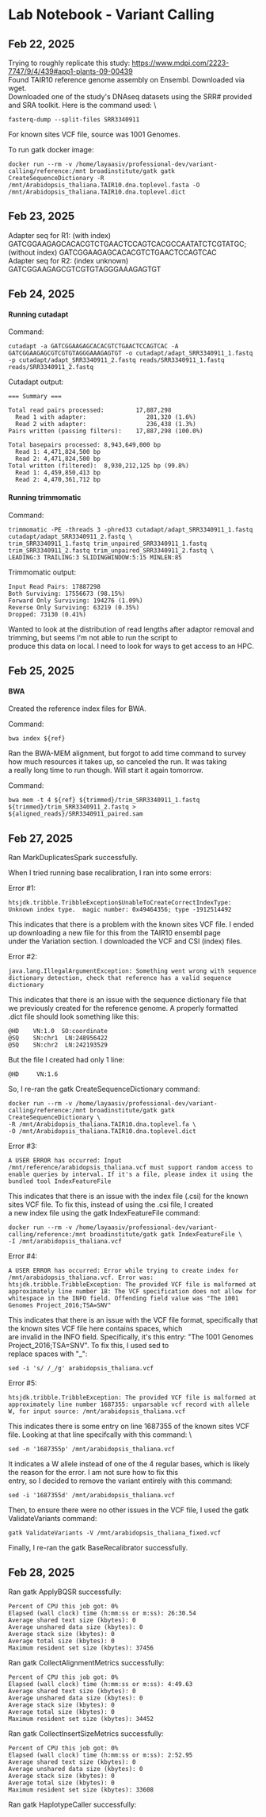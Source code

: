 # Lab Notebook - Variant Calling 

## Feb 22, 2025
Trying to roughly replicate this study: https://www.mdpi.com/2223-7747/9/4/439#app1-plants-09-00439 \
Found TAIR10 reference genome assembly on Ensembl. Downloaded via wget. \
Downloaded one of the study's DNAseq datasets using the SRR# provided and SRA toolkit. Here is the command used: \

```fasterq-dump --split-files SRR3340911```

For known sites VCF file, source was 1001 Genomes. 

To run gatk docker image: 

```
docker run --rm -v /home/layaasiv/professional-dev/variant-calling/reference:/mnt broadinstitute/gatk gatk CreateSequenceDictionary -R /mnt/Arabidopsis_thaliana.TAIR10.dna.toplevel.fasta -O /mnt/Arabidopsis_thaliana.TAIR10.dna.toplevel.dict
```


## Feb 23, 2025
Adapter seq for R1: (with index) GATCGGAAGAGCACACGTCTGAACTCCAGTCACGCCAATATCTCGTATGC; (without index) GATCGGAAGAGCACACGTCTGAACTCCAGTCAC \
Adapter seq for R2: (index unknown) GATCGGAAGAGCGTCGTGTAGGGAAAGAGTGT 

## Feb 24, 2025 

#### Running cutadapt

Command:

```
cutadapt -a GATCGGAAGAGCACACGTCTGAACTCCAGTCAC -A GATCGGAAGAGCGTCGTGTAGGGAAAGAGTGT -o cutadapt/adapt_SRR3340911_1.fastq -p cutadapt/adapt_SRR3340911_2.fastq reads/SRR3340911_1.fastq reads/SRR3340911_2.fastq
```

Cutadapt output: 

```
=== Summary ===

Total read pairs processed:         17,887,298
  Read 1 with adapter:                 281,320 (1.6%)
  Read 2 with adapter:                 236,438 (1.3%)
Pairs written (passing filters):    17,887,298 (100.0%)

Total basepairs processed: 8,943,649,000 bp
  Read 1: 4,471,824,500 bp
  Read 2: 4,471,824,500 bp
Total written (filtered):  8,930,212,125 bp (99.8%)
  Read 1: 4,459,850,413 bp
  Read 2: 4,470,361,712 bp
```

#### Running trimmomatic

Command: 

```
trimmomatic -PE -threads 3 -phred33 cutadapt/adapt_SRR3340911_1.fastq cutadapt/adapt_SRR3340911_2.fastq \
trim_SRR3340911_1.fastq trim_unpaired_SRR3340911_1.fastq trim_SRR3340911_2.fastq trim_unpaired_SRR3340911_2.fastq \
LEADING:3 TRAILING:3 SLIDINGWINDOW:5:15 MINLEN:85
```

Trimmomatic output:

```
Input Read Pairs: 17887298
Both Surviving: 17556673 (98.15%)
Forward Only Surviving: 194276 (1.09%) 
Reverse Only Surviving: 63219 (0.35%) 
Dropped: 73130 (0.41%)
```

Wanted to look at the distribution of read lengths after adaptor removal and trimming, but seems I'm not able to run the script to \
produce this data on local. I need to look for ways to get access to an HPC. 

## Feb 25, 2025 

#### BWA 
Created the reference index files for BWA. 

Command: 

```
bwa index ${ref}
```

Ran the BWA-MEM alignment, but forgot to add time command to survey how much resources it takes up, so canceled the run. It was taking \
a really long time to run though. Will start it again tomorrow. 

Command: 

```
bwa mem -t 4 ${ref} ${trimmed}/trim_SRR3340911_1.fastq ${trimmed}/trim_SRR3340911_2.fastq > ${aligned_reads}/SRR3340911_paired.sam
```

## Feb 27, 2025 
Ran MarkDuplicatesSpark successfully. 

When I tried running base recalibration, I ran into some errors: 

Error #1: 

```
htsjdk.tribble.TribbleException$UnableToCreateCorrectIndexType: Unknown index type.  magic number: 0x49464356; type -1912514492
```

This indicates that there is a problem with the known sites VCF file. I ended up downloading a new file for this from the TAIR10 ensembl page \
under the Variation section. I downloaded the VCF and CSI (index) files. 

Error #2: 

```
java.lang.IllegalArgumentException: Something went wrong with sequence dictionary detection, check that reference has a valid sequence dictionary
```

This indicates that there is an issue with the sequence dictionary file that we previously created for the reference genome. A properly formatted \
.dict file should look something like this: 

```
@HD    VN:1.0  SO:coordinate
@SQ    SN:chr1  LN:248956422
@SQ    SN:chr2  LN:242193529
```

But the file I created had only 1 line: 

```
@HD     VN:1.6
```

So, I re-ran the gatk CreateSequenceDictionary command:

```
docker run --rm -v /home/layaasiv/professional-dev/variant-calling/reference:/mnt broadinstitute/gatk gatk CreateSequenceDictionary \
-R /mnt/Arabidopsis_thaliana.TAIR10.dna.toplevel.fa \
-O /mnt/Arabidopsis_thaliana.TAIR10.dna.toplevel.dict
```

Error #3:

```
A USER ERROR has occurred: Input /mnt/reference/arabidopsis_thaliana.vcf must support random access to enable queries by interval. If it's a file, please index it using the bundled tool IndexFeatureFile
```

This indicates that there is an issue with the index file (.csi) for the known sites VCF file. To fix this, instead of using the .csi file, I created \
a new index file using the gatk IndexFeatureFile command: 

```
docker run --rm -v /home/layaasiv/professional-dev/variant-calling/reference:/mnt broadinstitute/gatk gatk IndexFeatureFile \
-I /mnt/arabidopsis_thaliana.vcf
```

Error #4:

```
A USER ERROR has occurred: Error while trying to create index for /mnt/arabidopsis_thaliana.vcf. Error was: htsjdk.tribble.TribbleException: The provided VCF file is malformed at approximately line number 18: The VCF specification does not allow for whitespace in the INFO field. Offending field value was "The 1001 Genomes Project_2016;TSA=SNV"
```

This indicates that there is an issue with the VCF file format, specifically that the known sites VCF file here contains spaces, which \
are invalid in the INFO field. Specifically, it's this entry: "The 1001 Genomes Project_2016;TSA=SNV". To fix this, I used sed to \
replace spaces with "_": 

```
sed -i 's/ /_/g' arabidopsis_thaliana.vcf
```

Error #5:

```
htsjdk.tribble.TribbleException: The provided VCF file is malformed at approximately line number 1687355: unparsable vcf record with allele W, for input source: /mnt/arabidopsis_thaliana.vcf
```

This indicates there is some entry on line 1687355 of the known sites VCF file. Looking at that line specifcally with this command: \

```
sed -n '1687355p' /mnt/arabidopsis_thaliana.vcf
```

It indicates a W allele instead of one of the 4 regular bases, which is likely the reason for the error. I am not sure how to fix this \
entry, so I decided to remove the variant entirely with this command:

```
sed -i '1687355d' /mnt/arabidopsis_thaliana.vcf
```

Then, to ensure there were no other issues in the VCF file, I used the gatk ValidateVariants command:

```
gatk ValidateVariants -V /mnt/arabidopsis_thaliana_fixed.vcf
```

Finally, I re-ran the gatk BaseRecalibrator successfully.


## Feb 28, 2025

Ran gatk ApplyBQSR successfully:

```
Percent of CPU this job got: 0%
Elapsed (wall clock) time (h:mm:ss or m:ss): 26:30.54
Average shared text size (kbytes): 0
Average unshared data size (kbytes): 0
Average stack size (kbytes): 0
Average total size (kbytes): 0
Maximum resident set size (kbytes): 37456
```

Ran gatk CollectAlignmentMetrics successfully:

```
Percent of CPU this job got: 0%
Elapsed (wall clock) time (h:mm:ss or m:ss): 4:49.63
Average shared text size (kbytes): 0
Average unshared data size (kbytes): 0
Average stack size (kbytes): 0
Average total size (kbytes): 0
Maximum resident set size (kbytes): 34452
```

Ran gatk CollectInsertSizeMetrics successfully:

```
Percent of CPU this job got: 0%
Elapsed (wall clock) time (h:mm:ss or m:ss): 2:52.95
Average shared text size (kbytes): 0
Average unshared data size (kbytes): 0
Average stack size (kbytes): 0
Average total size (kbytes): 0
Maximum resident set size (kbytes): 33608
```

Ran gatk HaplotypeCaller successfully:

```
```
